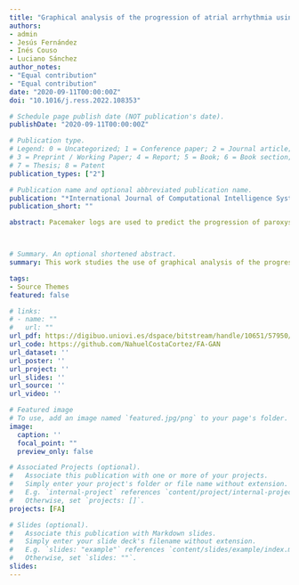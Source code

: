 ```yaml
---
title: "Graphical analysis of the progression of atrial arrhythmia using recurrent neural networks"
authors:
- admin
- Jesús Fernández
- Inés Couso
- Luciano Sánchez
author_notes:
- "Equal contribution"
- "Equal contribution"
date: "2020-09-11T00:00:00Z"
doi: "10.1016/j.ress.2022.108353"

# Schedule page publish date (NOT publication's date).
publishDate: "2020-09-11T00:00:00Z"

# Publication type.
# Legend: 0 = Uncategorized; 1 = Conference paper; 2 = Journal article;
# 3 = Preprint / Working Paper; 4 = Report; 5 = Book; 6 = Book section;
# 7 = Thesis; 8 = Patent
publication_types: ["2"]

# Publication name and optional abbreviated publication name.
publication: "*International Journal of Computational Intelligence Systems*"
publication_short: ""

abstract: Pacemaker logs are used to predict the progression of paroxysmal cardiac arrhythmia to permanent atrial fibrillation by means of different deep learning algorithms. Recurrent Neural Networks are trained on data produced by a generative model. The activations of the different nets are displayed in a graphical map that helps the specialist to gain insight into the cardiac condition. Particular attention was paid to Generative Adversarial Networks (GANs), whose discriminative elements are suited for detecting highly specific sets of arrhythmias. The performance of the map is validated with simulated data with known properties and tested with intracardiac electrograms obtained from pacemakers and defibrillator systems.



# Summary. An optional shortened abstract.
summary: This work studies the use of graphical analysis of the progression of atrial arrhythmia using recurrent neural networks.

tags:
- Source Themes
featured: false

# links:
# - name: ""
#   url: ""
url_pdf: https://digibuo.uniovi.es/dspace/bitstream/handle/10651/57950/125944871-1.pdf?sequence=1
url_code: https://github.com/NahuelCostaCortez/FA-GAN
url_dataset: ''
url_poster: ''
url_project: ''
url_slides: ''
url_source: ''
url_video: ''

# Featured image
# To use, add an image named `featured.jpg/png` to your page's folder. 
image:
  caption: ''
  focal_point: ""
  preview_only: false

# Associated Projects (optional).
#   Associate this publication with one or more of your projects.
#   Simply enter your project's folder or file name without extension.
#   E.g. `internal-project` references `content/project/internal-project/index.md`.
#   Otherwise, set `projects: []`.
projects: [FA]

# Slides (optional).
#   Associate this publication with Markdown slides.
#   Simply enter your slide deck's filename without extension.
#   E.g. `slides: "example"` references `content/slides/example/index.md`.
#   Otherwise, set `slides: ""`.
slides: 
---
```


